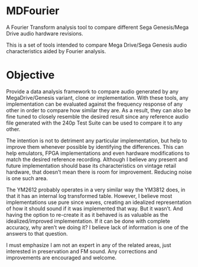# MDFourier
A Fourier Transform analysis tool to compare different Sega Genesis/Mega Drive audio hardware revisions. 

This is a set of tools intended to compare Mega Drive/Sega Genesis audio characteristics aided by Fourier analysis. 

# Objective

Provide a data analysis framework to compare audio generated by any MegaDrive/Genesis variant, clone or implementation.
With these tools, any implementation can be evaluated against the frequency response of any other in order to compare how similar they are. As a result, they can also be fine tuned to closely resemble the desired result since any reference audio file generated with the 240p Test Suite can be used to compare it to any other. 

The intention is not to detriment any particular implementation, but help to improve them whenever possible by identifying the differences. This can help emulators, FPGA implementations and even hardware modifications to match the desired reference recording.
Although I believe any present and future implementation should base its characteristics on vintage retail hardware, that doesn’t mean there is room for improvement. Reducing noise is one such area.

The YM2612 probably operates in a very similar way the YM3812 does, in that it has an internal log transformed table. However, I believe most implementations use pure since waves, creating an idealized representation of how it should sound if it was implemented that way. But it wasn’t. And having the option to re-create it as it behaved is as valuable as the idealized/improved implementation. If it can be done with complete accuracy, why aren’t we doing it? I believe lack of information is one of the answers to that question.

I must emphasize I am not an expert in any of the related areas, just interested in preservation and FM sound. Any corrections and improvements are encouraged and welcome.


